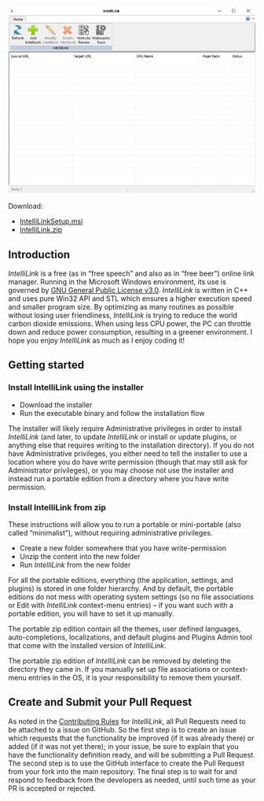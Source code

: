 ![IntelliLink.png](IntelliLink.png)

Download:
- [IntelliLinkSetup.msi](https://www.moga.doctor/freeware/IntelliLinkSetup.msi)
- [IntelliLink.zip](https://www.moga.doctor/freeware/IntelliLink.zip)

## Introduction

_IntelliLink_ is a free (as in “free speech” and also as in “free beer”) online link manager. Running in the Microsoft Windows environment, its use is governed by [GNU General Public License v3.0](https://www.gnu.org/licenses/gpl-3.0.html). _IntelliLink_ is written in C++ and uses pure Win32 API and STL which ensures a higher execution speed and smaller program size. By optimizing as many routines as possible without losing user friendliness, _IntelliLink_ is trying to reduce the world carbon dioxide emissions. When using less CPU power, the PC can throttle down and reduce power consumption, resulting in a greener environment. I hope you enjoy _IntelliLink_ as much as I enjoy coding it!

## Getting started

### Install IntelliLink using the installer

- Download the installer
- Run the executable binary and follow the installation flow

The installer will likely require Administrative privileges in order to install _IntelliLink_ (and later, to update _IntelliLink_ or install or update plugins, or anything else that requires writing to the installation directory). If you do not have Administrative privileges, you either need to tell the installer to use a location where you do have write permission (though that may still ask for Administrator privileges), or you may choose not use the installer and instead run a portable edition from a directory where you have write permission.

### Install IntelliLink from zip

These instructions will allow you to run a portable or mini-portable (also called “minimalist”), without requiring administrative privileges.

- Create a new folder somewhere that you have write-permission
- Unzip the content into the new folder
- Run _IntelliLink_ from the new folder

For all the portable editions, everything (the application, settings, and plugins) is stored in one folder hierarchy. And by default, the portable editions do not mess with operating system settings (so no file associations or Edit with _IntelliLink_ context-menu entries) – if you want such with a portable edition, you will have to set it up manually.

The portable zip edition contain all the themes, user defined languages, auto-completions, localizations, and default plugins and Plugins Admin tool that come with the installed version of _IntelliLink_.

The portable zip edition of _IntelliLink_ can be removed by deleting the directory they came in. If you manually set up file associations or context-menu entries in the OS, it is your responsibility to remove them yourself.

## Create and Submit your Pull Request

As noted in the [Contributing Rules](https://github.com/mihaimoga/IntelliLink/blob/main/CONTRIBUTING.md) for _IntelliLink_, all Pull Requests need to be attached to a issue on GitHub. So the first step is to create an issue which requests that the functionality be improved (if it was already there) or added (if it was not yet there); in your issue, be sure to explain that you have the functionality definition ready, and will be submitting a Pull Request. The second step is to use the GitHub interface to create the Pull Request from your fork into the main repository. The final step is to wait for and respond to feedback from the developers as needed, until such time as your PR is accepted or rejected.
